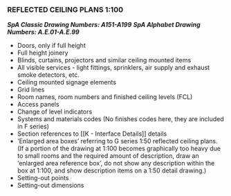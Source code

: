 ### REFLECTED CEILING PLANS 1:100
***SpA Classic Drawing Numbers: A151-A199***
***SpA Alphabet Drawing Numbers: A.E.01-A.E.99***

- Doors, only if full height
- Full height joinery
- Blinds, curtains, projectors and similar ceiling mounted items
- All visible services - light fittings, sprinklers, air supply and exhaust smoke detectors, etc.
- Ceiling mounted signage elements
- Grid lines
- Room names, room numbers and finished ceiling levels (FCL)
- Access panels
- Change of level indicators
- Systems and materials codes (No finishes codes here, they are included in F series)
- Section references to [[K - Interface Details]] details
- ‘Enlarged area boxes’ referring to G series 1:50 reflected ceiling plans. (If a portion of the drawing at 1:100 becomes graphically too heavy due to small rooms and the required amount of description, draw an ‘enlarged area reference box’, do not show any description within the box at 1:100, and show description items on a 1:50 detail drawing.)
- Setting-out points
- Setting-out dimensions